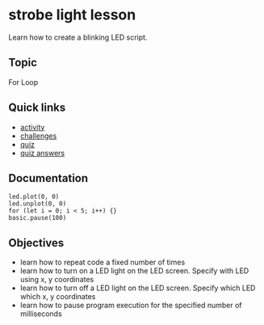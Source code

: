 # strobe light lesson

Learn how to create a blinking LED script.



## Topic

For Loop

## Quick links

* [activity](/lessons/strobe-light/activity)
* [challenges](/lessons/strobe-light/challenges)
* [quiz](/lessons/strobe-light/quiz)
* [quiz answers](/lessons/strobe-light/quiz-answers)

## Documentation

```cards
led.plot(0, 0)
led.unplot(0, 0)
for (let i = 0; i < 5; i++) {}
basic.pause(100)
```

## Objectives

* learn how to repeat code a fixed number of times
* learn how to turn on a LED light on the LED screen. Specify with LED using x, y coordinates
* learn how to turn off a LED light on the LED screen. Specify which LED which x, y coordinates
* learn how to pause program execution for the specified number of milliseconds
